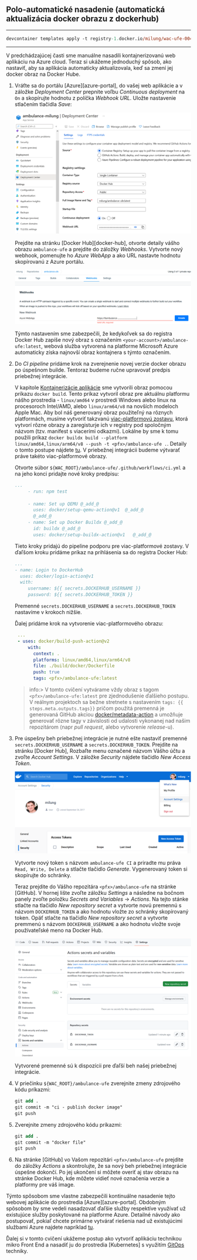 ## Polo-automatické nasadenie (automatická aktualizácia docker obrazu z dockerhub)

---

```ps
devcontainer templates apply -t registry-1.docker.io/milung/wac-ufe-004b
```

---

V predchádzajúcej časti sme manuálne nasadili kontajnerizovanú web aplikáciu na
Azure cloud. Teraz si ukážeme jednoduchý spôsob, ako nastaviť, aby sa aplikácia automaticky
aktualizovala, keď sa zmení jej docker obraz na Docker Hube.

1. Vráťte sa do portálu [Azure][azure-portal], do vašej web aplikácie a
   v záložke _Deployment Center_ prepnite voľbu _Continuous deployment_ na `On` a
   skopírujte hodnotu z políčka _Webhook URL_. Uložte nastavenie stlačením tlačidla _Save_:

    ![Deplyment Center Web Aplikácie Azure](./img/dojo-azurewebapp-cd.png)

    Prejdite na stránku [Docker Hub][docker-hub], otvorte detaily vášho obrazu
    `ambulance-ufe` a prejdite do záložky _Webhooks_. Vytvorte nový webhook, pomenujte ho
    _Azure WebApp_ a ako URL nastavte hodnotu skopírovanú z Azure portálu.

    ![Vytvorenie web-hook záznamu na DockerHub](./img/dojo-dockerhub-webhook.png)

    Týmto nastavením sme zabezpečili, že kedykoľvek sa do registra Docker Hub zapíše nový
    obraz s označením `<your-account>/ambulance-ufe:latest`, webová služba vytvorená na
    platforme Microsoft Azure automaticky získa najnovší obraz kontajnera s týmto
    označením.

2. Do _CI pipeline_ pridáme krok na zverejnenie novej verzie docker obrazu po úspešnom
   builde. Tentoraz budeme ručne upravovať predpis priebežnej integrácie.

   V kapitole [Kontajnerizácie aplikácie](./004a-ufe-containerization.md) sme vytvorili obraz pomocou príkazu `docker build`. Tento príkaz vytvoril obraz pre aktuálnu platformu nášho prostredia - `linux/amd64` v prostredí Windows alebo linux na procesoroch Intel/AMD, alebo `linux/arm64/v8` na novších modeloch Apple Mac. Aby bol náš generovaný obraz použiteľný na rôznych platformách, musíme vytvoriť takzvanú [viac-platformovú zostavu](https://docs.docker.com/build/building/multi-platform/), ktorá vytvorí rôzne obrazy a zaregisturje ich v registry pod spoločným názvom (tzv. manifest s viacerími odkazmi). Lokálne by sme k tomu použili príkaz `docker buildx build --platform linux/amd64,linux/arm64/v8 --push -t <pfx>/ambulance-ufe .`. Detaily o tomto postupe nájdete [tu](https://docs.docker.com/build/building/multi-platform/).  V priebežnej integrácii budeme výtvarať práve takéto viac-platformové obrazy.

   Otvorte súbor `${WAC_ROOT}/ambulance-ufe/.github/workflows/ci.yml` a na jeho konci pridajte nové kroky predpisu:

   ```yaml
   ...
        - run: npm test

        - name: Set up QEMU @_add_@
          uses: docker/setup-qemu-action@v1  @_add_@
          @_add_@
        - name: Set up Docker Buildx @_add_@
          id: buildx @_add_@
          uses: docker/setup-buildx-action@v1   @_add_@
    ```

   Tieto kroky pridajú do pipeline podporu pre viac-platformové zostavy. V ďaľšom kroku pridáme  príkaz na prihlásenia sa do registra Docker Hub:

   ```yaml
   ...
   - name: Login to DockerHub
     uses: docker/login-action@v1 
     with:
        username: ${{ secrets.DOCKERHUB_USERNAME }}
        password: ${{ secrets.DOCKERHUB_TOKEN }}
   ```

   Premenné `secrets.DOCKERHUB_USERNAME` a `secrets.DOCKERHUB_TOKEN` nastavíme v krokoch nižšie.

   Ďalej pridáme krok na vytvorenie viac-platformového obrazu:

   ```yaml
    ...
    - uses: docker/build-push-action@v2
        with:
          context: .
          platforms: linux/amd64,linux/arm64/v8
          file: ./build/docker/Dockerfile
          push: true
          tags: <pfx>/ambulance-ufe:latest 
   ```

   >info:> V tomto cvičení vytvárame vždy obraz s tagom `<pfx>/ambulance-ufe:latest` pre zjednodušenie ďalšieho postupu. V reálnym projektoch sa bežne stretnete s nastavením `tags: {{ steps.meta.outputs.tags}}` pričom použitá premenná je generovaná GitHub akciou [docker/metadata-action](https://github.com/docker/metadata-action) a umožňuje generovať rôzne tagy v závislosti od udalosti vykonanej nad našim repozitárom (napr _pull request_, alebo vytvorenie _release_-u).

3. Pre úspešny beh priebežnej integrácie je nutné ešte nastaviť premenné `secrets.DOCKERHUB_USERNAME` a `secrets.DOCKERHUB_TOKEN`. Prejdite na stránku [Docker Hub], Rozbaľte menu označené názvom Vášho účtu a zvoľte _Account Settings_. V záložke _Security_ nájdete tlačidlo _New Access Token_.

   ![Vytvorenie nového tokena pre Docker Hub](./img/005-01-AccountSecurity.png)

   Vytvorte nový token s názvom `ambulance-ufe CI` a priradte mu práva `Read, Write, Delete` a stlačte tlačidlo _Generate_. Vygenerovaný token si skopírujte do schránky.

   Teraz prejdite do Vášho repozitára `<pfx>/ambulance-ufe` na stránke [GitHub]. V hornej lište zvoľte záložku _Settings_ a následne na bočnom panely zvoľte položku _Secrets and Variables_ -> _Actions_.
   Na tejto stánke stlačte na tlačidlo _New repository secret_ a vytvorte novú premennú s názvom `DOCKERHUB_TOKEN` a ako hodnotu vložte zo schránky skopírovaný token. Opäť stlačte na tlačidlo _New repository secret_ a vytvorte premmenú s názvom `DOCKERHUB_USERNAME` a ako hodnotu vložte svoje používateľské meno na Docker Hub.

   ![Premmenné a kľúče pre beh priebežnej integrácie](./img/005-02-GithubSecrets.png)

   Vytvorené premenné sú k dispozícii pre ďaľší beh našej priebežnej integrácie.

4. V priečinku `${WAC_ROOT}/ambulance-ufe` zverejnite zmeny zdrojového kódu príkazmi:

    ```ps
    git add .
    git commit -m "ci - publish docker image"
    git push
    ```

5. Zverejnite zmeny zdrojového kódu príkazmi:

    ```ps
    git add .
    git commit -m "docker file"
    git push
    ```

6. Na stránke [GitHub] vo Vašom repozitári `<pfx>/ambulance-ufe` prejdite do záložky _Actions_ a skontrolujte, že sa nový beh priebežnej integrácie úspešne dokončí. Po jej ukončení si môžete overiť aj stav obrazu na stránke Docker Hub, kde môžete vidieť nové označenia verzie a platformy pre váš image.

Týmto spôsobom sme vlastne zabezpečili kontinuálne nasadenie tejto webovej aplikácie do prostredia [Azure][azure-portal]. Obdobným spôsobom by sme vedeli nasadzovať ďaľšie služby respektíve využívať už existujúce služby poskytované na platforme Azure. Detailné návody ako postupovať, pokiaľ chcete primárne vytvárať riešenia nad už existujúcimi službami Azure najdete napríklad [tu](https://learn.microsoft.com/en-us/azure/architecture/).

Ďalej si v tomto cvičení ukážeme postup ako  vytvoriť aplikáciu technikou mikro Front End a nasadiť ju do prostredia [Kubernetes] s využitím [GitOps](https://www.gitops.tech/) techniky.
